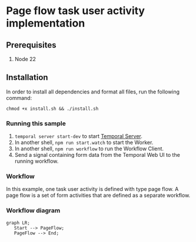 # Page flow task user activity implementation

## Prerequisites

1. Node 22

## Installation

In order to install all dependencies and format all files, run the following
command:

```shell
chmod +x install.sh && ./install.sh
```

### Running this sample

1. `temporal server start-dev` to start
   [Temporal Server](https://github.com/temporalio/cli/#installation).
2. In another shell, `npm run start.watch` to start the Worker.
3. In another shell, `npm run workflow` to run the Workflow Client.
4. Send a signal containing form data from the Temporal Web UI to the running
   workflow.

### Workflow

In this example, one task user activity is defined with type page flow.
A page flow is a set of form activities that are defined as a separate workflow.

### Workflow diagram

```mermaid
graph LR;
   Start --> PageFlow;
   PageFlow --> End;

```

